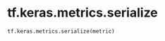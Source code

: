 <div itemscope itemtype="http://developers.google.com/ReferenceObject">
<meta itemprop="name" content="tf.keras.metrics.serialize" />
<meta itemprop="path" content="Stable" />
</div>

# tf.keras.metrics.serialize

``` python
tf.keras.metrics.serialize(metric)
```

